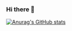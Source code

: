 ### Hi there 👋

[![Anurag's GitHub stats](https://github-readme-stats.vercel.app/api?username=Soria-c)](https://github.com/anuraghazra/github-readme-stats)
